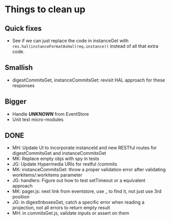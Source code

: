 # Things to clean up

## Quick fixes
* See if we can just replace the code in instanceGet with `res.hal(instanceFormatAsHal(req.instance))` instead of all that extra code.

## Smallish
* digestCommitsGet, instanceCommitsGet: revisit HAL approach for these responses

## Bigger
* Handle ***UNKNOWN*** from EventStore
* Unit test micro-modules

## DONE
* MH: Update UI to incorporate instanceId and new RESTful routes for digestCommitsGet and instanceCommitsGet
* MK: Replace empty objs with spy in tests
* JG: Update Hypermedia URIs for restful /commits
* MK: instanceCommitsGet: throw a proper validation error after validating workitems/:workitems parameter
* JG: handlers: Figure out how to test setTimeout or a equivalent approach
* MK: pager.js: next link from eventstore, use _ to find it, not just use 3rd position
* JG: in digestInboxesGet, catch a specific error when reading a projection, not all errors to return empty result
* MH: in commitsGet.js, validate inputs or assert on them
